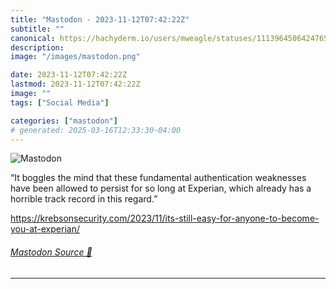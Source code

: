 ```yaml
---
title: "Mastodon - 2023-11-12T07:42:22Z"
subtitle: ""
canonical: https://hachyderm.io/users/mweagle/statuses/111396450642476512
description:
image: "/images/mastodon.png"

date: 2023-11-12T07:42:22Z
lastmod: 2023-11-12T07:42:22Z
image: ""
tags: ["Social Media"]

categories: ["mastodon"]
# generated: 2025-03-16T12:33:30-04:00
---
```

![Mastodon](/images/mastodon.png)

<p>“It boggles the mind that these fundamental authentication weaknesses have been allowed to persist for so long at Experian, which already has a horrible track record in this regard.”</p><p><a href="https://krebsonsecurity.com/2023/11/its-still-easy-for-anyone-to-become-you-at-experian/" target="_blank" rel="nofollow noopener noreferrer" translate="no"><span class="invisible">https://</span><span class="ellipsis">krebsonsecurity.com/2023/11/it</span><span class="invisible">s-still-easy-for-anyone-to-become-you-at-experian/</span></a></p>


###### [Mastodon Source 🐘](https://hachyderm.io/@mweagle/111396450642476512)

___
